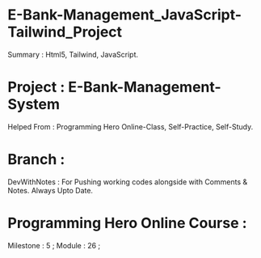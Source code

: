 # E-Bank-Management_JavaScript-Tailwind_Project 
Summary : Html5, Tailwind, JavaScript. 


# Project : E-Bank-Management-System 


Helped From : Programming Hero Online-Class, Self-Practice, Self-Study. 


# Branch : 
DevWithNotes : For Pushing working codes alongside with Comments & Notes. Always Upto Date. 


# Programming Hero Online Course : 
Milestone : 5 ; 
Module : 26 ; 
